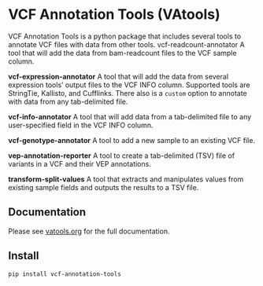 # VCF Annotation Tools (VAtools)

VCF Annotation Tools is a python package that includes several tools to annotate VCF files with data from other tools.
vcf-readcount-annotator
A tool that will add the data from bam-readcount files to the VCF sample column.

**vcf-expression-annotator**
A tool that will add the data from several expression tools’ output files to the VCF INFO column. Supported tools are StringTie, Kallisto, and Cufflinks. There also is a `custom` option to annotate with data from any tab-delimited file.

**vcf-info-annotator**
A tool that will add data from a tab-delimited file to any user-specified field in the VCF INFO column.

**vcf-genotype-annotator**
A tool to add a new sample to an existing VCF file.

**vep-annotation-reporter**
A tool to create a tab-delimited (TSV) file of variants in a VCF and their VEP annotations.

**transform-split-values**
A tool that extracts and manipulates values from existing sample fields and outputs the results to a TSV file.

## Documentation

Please see [vatools.org](http://vatools.org) for the full documentation.

## Install

`pip install vcf-annotation-tools`
